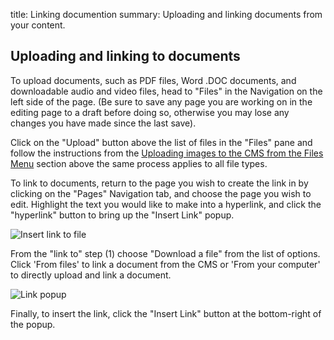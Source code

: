 title: Linking documention
summary: Uploading and linking documents from your content.

## Uploading and linking to documents

To upload documents, such as PDF files, Word .DOC documents, and downloadable audio and video files, head to "Files" in the Navigation on the left side of the page. (Be sure to save any page you are working on in the editing page to a draft before doing so, otherwise you may lose any changes you have made since the last save).

Click on the "Upload" button above the list of files in the "Files" pane and follow the instructions from the [Uploading images to the CMS from the Files Menu](https://userhelp.silverstripe.org/en/3.2/creating_pages_and_content/creating_and_editing_content/working_with_images_and_documents/) section above the same process applies to all file types.

To link to documents, return to the page you wish to create the link in by clicking on the "Pages" Navigation tab, and choose the page you wish to edit. Highlight the text you would like to make into a hyperlink, and click the "hyperlink" button to bring up the "Insert Link" popup.

![Insert link to file](/_images/insert-link-file.png)

From the "link to" step (1) choose "Download a file" from the list of options. Click 'From files' to link a document from the CMS or 'From your computer' to directly upload and link a document.

![Link popup](/_images/link-popup.png)

Finally, to insert the link, click the "Insert Link" button at the bottom-right of the popup.
